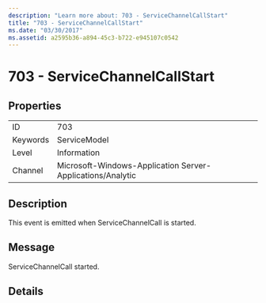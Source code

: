 ```yaml
---
description: "Learn more about: 703 - ServiceChannelCallStart"
title: "703 - ServiceChannelCallStart"
ms.date: "03/30/2017"
ms.assetid: a2595b36-a894-45c3-b722-e945107c0542
---
```

# 703 - ServiceChannelCallStart

## Properties  
  
|||  
|-|-|  
|ID|703|  
|Keywords|ServiceModel|  
|Level|Information|  
|Channel|Microsoft-Windows-Application Server-Applications/Analytic|  
  
## Description  

 This event is emitted when ServiceChannelCall is started.  
  
## Message  

 ServiceChannelCall started.  
  
## Details
